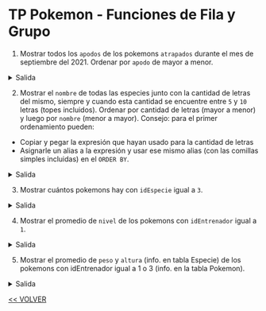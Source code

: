 # TP Pokemon - Funciones de Fila y Grupo

1) Mostrar todos los `apodos` de los pokemons `atrapados` durante el mes de septiembre del 2021. Ordenar por `apodo` de mayor a menor.

<details>
    <summary>Salida</summary>

| apodo      | atrapado      |
| :---:      | :---:         |
| Xavier     | 2021-09-24    |
| Chispita   | 2021-09-24    |
| Chikito    | 2021-09-24    |
| ...        | ...           |

**18 filas**
</details>

2) Mostrar el `nombre` de todas las especies junto con la cantidad de letras del mismo, siempre y cuando esta cantidad se encuentre entre `5` y `10` letras (topes incluidos). Ordenar por cantidad de letras (mayor a menor) y luego por `nombre` (menor a mayor).
Consejo: para el primer ordenamiento pueden:
  - Copiar y pegar la expresión que hayan usado para la cantidad de letras
  - Asignarle un alias a la expresión y usar ese mismo alias (con las comillas simples incluidas) en el `ORDER BY`.

<details>
    <summary>Salida</summary>

| nombre     | letras |
| :---:      | :---:  |
| Aerodactyl | 10     |
| Bellsprout | 10     |
| Butterfree | 10     |
| ...        | ...    |

**222 filas**

</details>

3) Mostrar cuántos pokemons hay con `idEspecie` igual a `3`.

<details>
    <summary>Salida</summary>

| COUNT(*) |
| :---:    |
| 3        |

**1 fila**
</details>

4) Mostrar el promedio de `nivel` de los pokemons con `idEntrenador` igual a `1`.

<details>
    <summary>Salida</summary>

| AVG(nivel) |
| :---:      |
| 70.1667    |

**1 fila**
</details>

5) Mostrar el promedio de `peso` y `altura` (info. en tabla Especie) de los pokemons con idEntrenador igual a 1 o 3 (info. en la tabla Pokemon).

<details>
    <summary>Salida</summary>

| AVG(peso ) | AVG(altura ) |
| :---:      | :---:        |
| 63.0083    | 1.65         |

**1 fila**
</details>

[<< VOLVER](../04%20BD/README.md)
